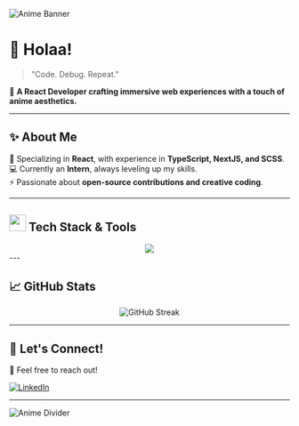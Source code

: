 ![Anime Banner](https://wallpapercave.com/wp/wp4923981.jpg)

# 🌸 Holaa!

> "Code. Debug. Repeat."

🌸 **A React Developer crafting immersive web experiences with a touch of anime aesthetics.**

---

## ✨ About Me  
🎯 Specializing in **React**, with experience in **TypeScript, NextJS, and SCSS**.  
💻 Currently an **Intern**, always leveling up my skills.  
⚡ Passionate about **open-source contributions and creative coding**.  

---

## <img src="https://www.pngmart.com/files/13/Chidori-PNG-Transparent-Picture.png" width="30px"/> Tech Stack & Tools   
<div align="center">
  <img src="https://skillicons.dev/icons?i=react,nextjs,nodejs,expressjs,mongodb,js,ts,html,css,sass,tailwind,redux,mui,git,vscode&theme=dark" />
</div>
<!-- <img src="https://www.pngmart.com/files/13/Chidori-PNG-Transparent-Picture.png"/> -->
---

## 📈 GitHub Stats
<div align="center">
  <img src="https://streak-stats.demolab.com?user=ib-inu&theme=tokyonight" alt="GitHub Streak" />
<!-- <img src="https://www.freeiconspng.com/uploads/sword-png-29.png" width="30px"/> -->
     
</div>

---

## 🎌 Let's Connect!   
💬 Feel free to reach out!

[![LinkedIn](https://img.shields.io/badge/LinkedIn-0077B5?style=for-the-badge&logo=linkedin&logoColor=white)](https://www.linkedin.com/in/ibnu-muhthar-57604b314)  

---

![Anime Divider](https://64.media.tumblr.com/6dcf8ef1574fca556ee12d24e833e976/tumblr_osn3o20x9m1r8sc3ro1_500.gif)

